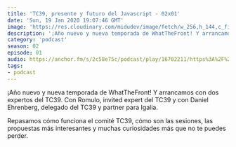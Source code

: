 ```yaml
---
title: 'TC39, presente y futuro del Javascript - 02x01'
date: 'Sun, 19 Jan 2020 19:07:46 GMT'
image: 'https://res.cloudinary.com/midudev/image/fetch/w_256,h_144,c_fill,f_auto/https://d3t3ozftmdmh3i.cloudfront.net/staging/podcast_uploaded_episode/7340239/6b36e3b0f10362db.jpeg'
description: '¡Año nuevo y nueva temporada de WhatTheFront! Y arrancamos con dos expertos del TC39. Con Romulo, invited expert del TC39 y con Daniel Ehrenberg, delegado del TC39 y partner para I'
category: 'podcast'
season: 02
episode: 01
audio: https://anchor.fm/s/2c58e75c/podcast/play/16702211/https%3A%2F%2Fd3ctxlq1ktw2nl.cloudfront.net%2Fstaging%2F2020-6-17%2F90903088-44100-2-3578466b7daa5a90.mp3
tags:
- podcast
---
```


¡Año nuevo y nueva temporada de WhatTheFront! Y arrancamos con dos expertos del TC39. Con Romulo, invited expert del TC39 y con Daniel Ehrenberg, delegado del TC39 y partner para Igalia.

Repasamos cómo funciona el comité TC39, cómo son las sesiones, las propuestas más interesantes y muchas curiosidades más que no te puedes perder.

